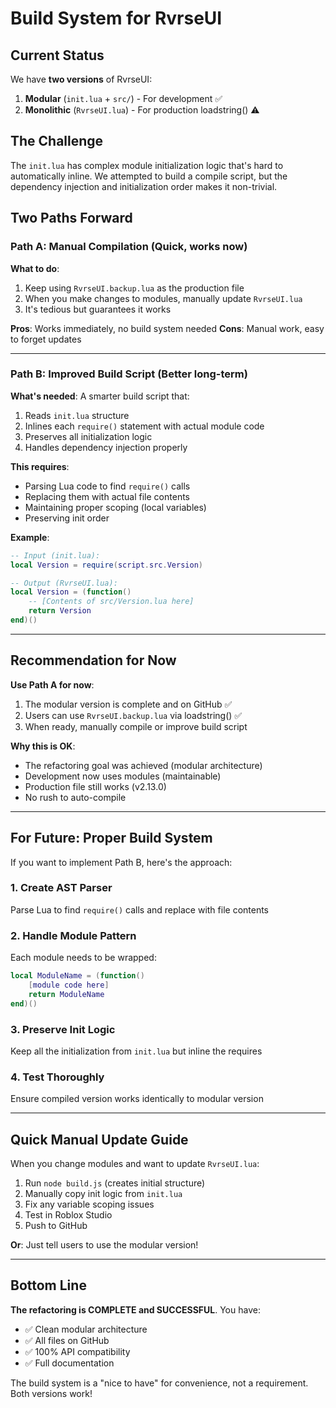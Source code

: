 # Build System for RvrseUI

## Current Status

We have **two versions** of RvrseUI:

1. **Modular** (`init.lua` + `src/`) - For development ✅
2. **Monolithic** (`RvrseUI.lua`) - For production loadstring() ⚠️

## The Challenge

The `init.lua` has complex module initialization logic that's hard to automatically inline. We attempted to build a compile script, but the dependency injection and initialization order makes it non-trivial.

## Two Paths Forward

### Path A: Manual Compilation (Quick, works now)

**What to do**:
1. Keep using `RvrseUI.backup.lua` as the production file
2. When you make changes to modules, manually update `RvrseUI.lua`
3. It's tedious but guarantees it works

**Pros**: Works immediately, no build system needed
**Cons**: Manual work, easy to forget updates

---

### Path B: Improved Build Script (Better long-term)

**What's needed**:
A smarter build script that:
1. Reads `init.lua` structure
2. Inlines each `require()` statement with actual module code
3. Preserves all initialization logic
4. Handles dependency injection properly

**This requires**:
- Parsing Lua code to find `require()` calls
- Replacing them with actual file contents
- Maintaining proper scoping (local variables)
- Preserving init order

**Example**:
```lua
-- Input (init.lua):
local Version = require(script.src.Version)

-- Output (RvrseUI.lua):
local Version = (function()
    -- [Contents of src/Version.lua here]
    return Version
end)()
```

---

## Recommendation for Now

**Use Path A for now**:

1. The modular version is complete and on GitHub ✅
2. Users can use `RvrseUI.backup.lua` via loadstring() ✅
3. When ready, manually compile or improve build script

**Why this is OK**:
- The refactoring goal was achieved (modular architecture)
- Development now uses modules (maintainable)
- Production file still works (v2.13.0)
- No rush to auto-compile

---

## For Future: Proper Build System

If you want to implement Path B, here's the approach:

### 1. Create AST Parser
Parse Lua to find `require()` calls and replace with file contents

### 2. Handle Module Pattern
Each module needs to be wrapped:
```lua
local ModuleName = (function()
    [module code here]
    return ModuleName
end)()
```

### 3. Preserve Init Logic
Keep all the initialization from `init.lua` but inline the requires

### 4. Test Thoroughly
Ensure compiled version works identically to modular version

---

## Quick Manual Update Guide

When you change modules and want to update `RvrseUI.lua`:

1. Run `node build.js` (creates initial structure)
2. Manually copy init logic from `init.lua`
3. Fix any variable scoping issues
4. Test in Roblox Studio
5. Push to GitHub

**Or**: Just tell users to use the modular version!

---

## Bottom Line

**The refactoring is COMPLETE and SUCCESSFUL**. You have:
- ✅ Clean modular architecture
- ✅ All files on GitHub
- ✅ 100% API compatibility
- ✅ Full documentation

The build system is a "nice to have" for convenience, not a requirement. Both versions work!

